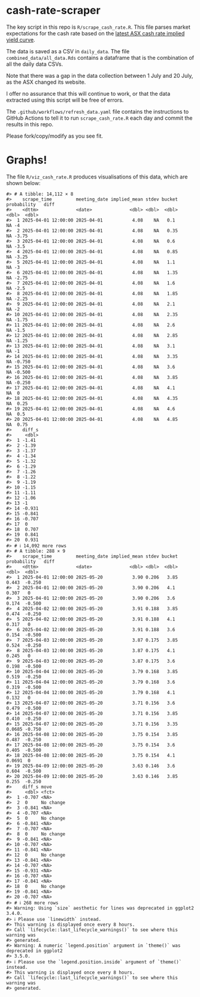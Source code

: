 
<!-- README.md is generated from README.Rmd. Please edit that file -->

# cash-rate-scraper

The key script in this repo is `R/scrape_cash_rate.R`. This file parses
market expectations for the cash rate based on the [latest ASX cash rate
implied yield
curve](https://www.asx.com.au/markets/trade-our-derivatives-market/futures-market/rba-rate-tracker).

The data is saved as a CSV in `daily_data`. The file
`combined_data/all_data.Rds` contains a dataframe that is the
combination of all the daily data CSVs.

Note that there was a gap in the data collection between 1 July and 20
July, as the ASX changed its website.

I offer no assurance that this will continue to work, or that the data
extracted using this script will be free of errors.

The `.github/workflows/refresh_data.yaml` file contains the instructions
to GitHub Actions to tell it to run `scrape_cash_rate.R` each day and
commit the results in this repo.

Please fork/copy/modify as you see fit.

# Graphs!

The file `R/viz_cash_rate.R` produces visualisations of this data, which
are shown below:

    #> # A tibble: 14,112 × 8
    #>    scrape_time         meeting_date implied_mean stdev bucket probability   diff
    #>    <dttm>              <date>              <dbl> <dbl>  <dbl>       <dbl>  <dbl>
    #>  1 2025-04-01 12:00:00 2025-04-01           4.08    NA   0.1           NA -4    
    #>  2 2025-04-01 12:00:00 2025-04-01           4.08    NA   0.35          NA -3.75 
    #>  3 2025-04-01 12:00:00 2025-04-01           4.08    NA   0.6           NA -3.5  
    #>  4 2025-04-01 12:00:00 2025-04-01           4.08    NA   0.85          NA -3.25 
    #>  5 2025-04-01 12:00:00 2025-04-01           4.08    NA   1.1           NA -3    
    #>  6 2025-04-01 12:00:00 2025-04-01           4.08    NA   1.35          NA -2.75 
    #>  7 2025-04-01 12:00:00 2025-04-01           4.08    NA   1.6           NA -2.5  
    #>  8 2025-04-01 12:00:00 2025-04-01           4.08    NA   1.85          NA -2.25 
    #>  9 2025-04-01 12:00:00 2025-04-01           4.08    NA   2.1           NA -2    
    #> 10 2025-04-01 12:00:00 2025-04-01           4.08    NA   2.35          NA -1.75 
    #> 11 2025-04-01 12:00:00 2025-04-01           4.08    NA   2.6           NA -1.5  
    #> 12 2025-04-01 12:00:00 2025-04-01           4.08    NA   2.85          NA -1.25 
    #> 13 2025-04-01 12:00:00 2025-04-01           4.08    NA   3.1           NA -1    
    #> 14 2025-04-01 12:00:00 2025-04-01           4.08    NA   3.35          NA -0.750
    #> 15 2025-04-01 12:00:00 2025-04-01           4.08    NA   3.6           NA -0.500
    #> 16 2025-04-01 12:00:00 2025-04-01           4.08    NA   3.85          NA -0.250
    #> 17 2025-04-01 12:00:00 2025-04-01           4.08    NA   4.1           NA  0    
    #> 18 2025-04-01 12:00:00 2025-04-01           4.08    NA   4.35          NA  0.25 
    #> 19 2025-04-01 12:00:00 2025-04-01           4.08    NA   4.6           NA  0.5  
    #> 20 2025-04-01 12:00:00 2025-04-01           4.08    NA   4.85          NA  0.75 
    #>    diff_s
    #>     <dbl>
    #>  1 -1.41 
    #>  2 -1.39 
    #>  3 -1.37 
    #>  4 -1.34 
    #>  5 -1.32 
    #>  6 -1.29 
    #>  7 -1.26 
    #>  8 -1.22 
    #>  9 -1.19 
    #> 10 -1.15 
    #> 11 -1.11 
    #> 12 -1.06 
    #> 13 -1    
    #> 14 -0.931
    #> 15 -0.841
    #> 16 -0.707
    #> 17  0    
    #> 18  0.707
    #> 19  0.841
    #> 20  0.931
    #> # ℹ 14,092 more rows
    #> # A tibble: 288 × 9
    #>    scrape_time         meeting_date implied_mean stdev bucket probability   diff
    #>    <dttm>              <date>              <dbl> <dbl>  <dbl>       <dbl>  <dbl>
    #>  1 2025-04-01 12:00:00 2025-05-20           3.90 0.206   3.85      0.443  -0.250
    #>  2 2025-04-01 12:00:00 2025-05-20           3.90 0.206   4.1       0.307   0    
    #>  3 2025-04-01 12:00:00 2025-05-20           3.90 0.206   3.6       0.174  -0.500
    #>  4 2025-04-02 12:00:00 2025-05-20           3.91 0.188   3.85      0.474  -0.250
    #>  5 2025-04-02 12:00:00 2025-05-20           3.91 0.188   4.1       0.317   0    
    #>  6 2025-04-02 12:00:00 2025-05-20           3.91 0.188   3.6       0.154  -0.500
    #>  7 2025-04-03 12:00:00 2025-05-20           3.87 0.175   3.85      0.524  -0.250
    #>  8 2025-04-03 12:00:00 2025-05-20           3.87 0.175   4.1       0.245   0    
    #>  9 2025-04-03 12:00:00 2025-05-20           3.87 0.175   3.6       0.198  -0.500
    #> 10 2025-04-04 12:00:00 2025-05-20           3.79 0.168   3.85      0.519  -0.250
    #> 11 2025-04-04 12:00:00 2025-05-20           3.79 0.168   3.6       0.319  -0.500
    #> 12 2025-04-04 12:00:00 2025-05-20           3.79 0.168   4.1       0.132   0    
    #> 13 2025-04-07 12:00:00 2025-05-20           3.71 0.156   3.6       0.479  -0.500
    #> 14 2025-04-07 12:00:00 2025-05-20           3.71 0.156   3.85      0.410  -0.250
    #> 15 2025-04-07 12:00:00 2025-05-20           3.71 0.156   3.35      0.0685 -0.750
    #> 16 2025-04-08 12:00:00 2025-05-20           3.75 0.154   3.85      0.487  -0.250
    #> 17 2025-04-08 12:00:00 2025-05-20           3.75 0.154   3.6       0.405  -0.500
    #> 18 2025-04-08 12:00:00 2025-05-20           3.75 0.154   4.1       0.0691  0    
    #> 19 2025-04-09 12:00:00 2025-05-20           3.63 0.146   3.6       0.604  -0.500
    #> 20 2025-04-09 12:00:00 2025-05-20           3.63 0.146   3.85      0.255  -0.250
    #>    diff_s move     
    #>     <dbl> <fct>    
    #>  1 -0.707 <NA>     
    #>  2  0     No change
    #>  3 -0.841 <NA>     
    #>  4 -0.707 <NA>     
    #>  5  0     No change
    #>  6 -0.841 <NA>     
    #>  7 -0.707 <NA>     
    #>  8  0     No change
    #>  9 -0.841 <NA>     
    #> 10 -0.707 <NA>     
    #> 11 -0.841 <NA>     
    #> 12  0     No change
    #> 13 -0.841 <NA>     
    #> 14 -0.707 <NA>     
    #> 15 -0.931 <NA>     
    #> 16 -0.707 <NA>     
    #> 17 -0.841 <NA>     
    #> 18  0     No change
    #> 19 -0.841 <NA>     
    #> 20 -0.707 <NA>     
    #> # ℹ 268 more rows
    #> Warning: Using `size` aesthetic for lines was deprecated in ggplot2 3.4.0.
    #> ℹ Please use `linewidth` instead.
    #> This warning is displayed once every 8 hours.
    #> Call `lifecycle::last_lifecycle_warnings()` to see where this warning was
    #> generated.
    #> Warning: A numeric `legend.position` argument in `theme()` was deprecated in ggplot2
    #> 3.5.0.
    #> ℹ Please use the `legend.position.inside` argument of `theme()` instead.
    #> This warning is displayed once every 8 hours.
    #> Call `lifecycle::last_lifecycle_warnings()` to see where this warning was
    #> generated.
